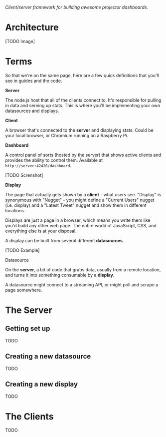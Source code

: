 *Client/server framework for building awesome projector dashboards.*

Architecture
=====

[TODO Image]

Terms
=====

So that we're on the same page, here are a few quick definitions that you'll see in guides and the code.

**Server**

The node.js host that all of the clients connect to. It's responsible for pulling in data and serving up stats. This is where you'll be implementing your own datasources and displays.

**Client**

A browser that's connected to the **server** and displaying stats. Could be your local browser, or Chromium running on a Raspberry Pi.

**Dashboard**

A control panel of sorts (hosted by the server) that shows active clients and provides the ability to control them. Available at `http://server:42420/dashboard`.

[TODO Screnshot]

**Display**

The page that actually gets shown by a **client** - what users see. "Display" is synonymous with "Nugget" - you might define a "Current Users" nugget (i.e. display) and a "Latest Tweet" nugget and show them in different locations.

Displays are just a page in a browser, which means you write them like you'd build any other web page. The entire world of JavaScript, CSS, and everything else is at your disposal.

A display can be built from several different **datasources**.

[TODO Example]

Datasource

On the **server**, a bit of code that grabs data, usually from a remote location, and turns it into something consumable by a **display**.

A datasource might connect to a streaming API, or might poll and scrape a page somewhere.

The Server
=====

Getting set up
-----

TODO

Creating a new datasource
-----

TODO

Creating a new display
-----

TODO

The Clients
=====

TODO
